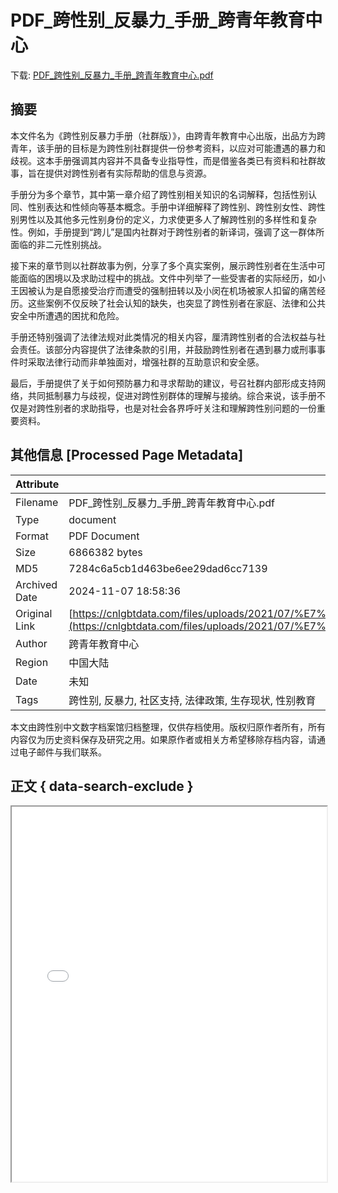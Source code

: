 # PDF_跨性别_反暴力_手册_跨青年教育中心

<!-- tcd_download_link -->
下载: <a href="../PDF_跨性别_反暴力_手册_跨青年教育中心.pdf" download>PDF_跨性别_反暴力_手册_跨青年教育中心.pdf</a>
<!-- tcd_download_link_end -->

## 摘要

<!-- tcd_abstract -->
本文件名为《跨性别反暴力手册（社群版）》，由跨青年教育中心出版，出品方为跨青年，该手册的目标是为跨性别社群提供一份参考资料，以应对可能遭遇的暴力和歧视。这本手册强调其内容并不具备专业指导性，而是借鉴各类已有资料和社群故事，旨在提供对跨性别者有实际帮助的信息与资源。

手册分为多个章节，其中第一章介绍了跨性别相关知识的名词解释，包括性别认同、性别表达和性倾向等基本概念。手册中详细解释了跨性别、跨性别女性、跨性别男性以及其他多元性别身份的定义，力求使更多人了解跨性别的多样性和复杂性。例如，手册提到“跨儿”是国内社群对于跨性别者的新译词，强调了这一群体所面临的非二元性别挑战。

接下来的章节则以社群故事为例，分享了多个真实案例，展示跨性别者在生活中可能面临的困境以及求助过程中的挑战。文件中列举了一些受害者的实际经历，如小王因被认为是自愿接受治疗而遭受的强制扭转以及小闵在机场被家人扣留的痛苦经历。这些案例不仅反映了社会认知的缺失，也突显了跨性别者在家庭、法律和公共安全中所遭遇的困扰和危险。

手册还特别强调了法律法规对此类情况的相关内容，厘清跨性别者的合法权益与社会责任。该部分内容提供了法律条款的引用，并鼓励跨性别者在遇到暴力或刑事事件时采取法律行动而非单独面对，增强社群的互助意识和安全感。

最后，手册提供了关于如何预防暴力和寻求帮助的建议，号召社群内部形成支持网络，共同抵制暴力与歧视，促进对跨性别群体的理解与接纳。综合来说，该手册不仅是对跨性别者的求助指导，也是对社会各界呼吁关注和理解跨性别问题的一份重要资料。

<!-- tcd_abstract_end -->

## 其他信息 [Processed Page Metadata]

| Attribute       | Value                                  |
|-----------------|----------------------------------------|
| Filename        | PDF_跨性别_反暴力_手册_跨青年教育中心.pdf                             |
| Type            | document                                 |
| Format          | PDF Document                               |
| Size            | 6866382 bytes                           |
| MD5             | 7284c6a5cb1d463be6ee29dad6cc7139                                  |
| Archived Date   | 2024-11-07 18:58:36                             |
| Original Link   | [https://cnlgbtdata.com/files/uploads/2021/07/%E7%A4%BE%E7%BE%A4%E7%89%88%E5%8F%91%E5%B8%83.pdf](https://cnlgbtdata.com/files/uploads/2021/07/%E7%A4%BE%E7%BE%A4%E7%89%88%E5%8F%91%E5%B8%83.pdf)                         |
| Author          | 跨青年教育中心                               |
| Region          | 中国大陆                               |
| Date            | 未知                                 |
| Tags            | 跨性别, 反暴力, 社区支持, 法律政策, 生存现状, 性别教育                                 |

本文由跨性别中文数字档案馆归档整理，仅供存档使用。版权归原作者所有，所有内容仅为历史资料保存及研究之用。如果原作者或相关方希望移除存档内容，请通过电子邮件与我们联系。

## 正文 { data-search-exclude }

<!-- tcd_main_text -->
<iframe src="../PDF_跨性别_反暴力_手册_跨青年教育中心.pdf" width="100%" height="600px">
    <p>无法显示PDF，请下载查看。</p>
</iframe>
<!-- tcd_main_text_end -->

